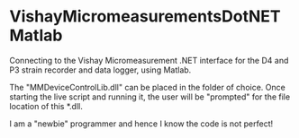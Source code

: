 # VishayMicromeasurementsDotNETMatlab
Connecting to the Vishay Micromeasurement .NET interface for the D4 and P3 strain recorder and data logger, using Matlab.

The "MMDeviceControlLib.dll" can be placed in the folder of choice. Once starting the live script and running it, the user will be "prompted" for the file location of this *.dll.

I am a "newbie" programmer and hence I know the code is not perfect!
